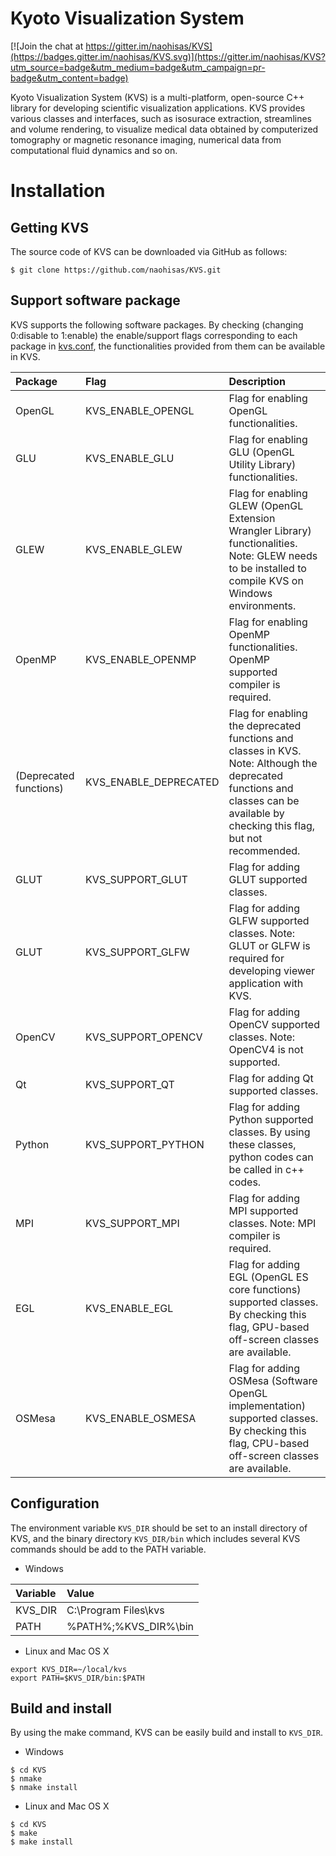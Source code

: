 Kyoto Visualization System
===
[![Join the chat at https://gitter.im/naohisas/KVS](https://badges.gitter.im/naohisas/KVS.svg)](https://gitter.im/naohisas/KVS?utm_source=badge&utm_medium=badge&utm_campaign=pr-badge&utm_content=badge)

Kyoto Visualization System (KVS) is a multi-platform, open-source C++ library for developing scientific visualization applications. KVS provides various classes and interfaces, such as isosurace extraction, streamlines and volume rendering, to visualize medical data obtained by computerized tomography or magnetic resonance imaging, numerical data from computational fluid dynamics and so on.

# Installation

## Getting KVS
The source code of KVS can be downloaded via GitHub as follows:
```
$ git clone https://github.com/naohisas/KVS.git
```

## Support software package
KVS supports the following software packages. By checking (changing 0:disable to 1:enable) the enable/support flags corresponding to each package in [kvs.conf](https://github.com/naohisas/KVS/blob/develop/kvs.conf), the functionalities provided from them can be available in KVS.

|Package|Flag|Description|
|:--|:--|:--|
|OpenGL|KVS_ENABLE_OPENGL|Flag for enabling OpenGL functionalities.|
|GLU|KVS_ENABLE_GLU|Flag for enabling GLU (OpenGL Utility Library) functionalities.|
|GLEW|KVS_ENABLE_GLEW|Flag for enabling GLEW (OpenGL Extension Wrangler Library) functionalities. Note: GLEW needs to be installed to compile KVS on Windows environments.|
|OpenMP|KVS_ENABLE_OPENMP|Flag for enabling OpenMP functionalities. OpenMP supported compiler is required.|
|(Deprecated functions)|KVS_ENABLE_DEPRECATED|Flag for enabling the deprecated functions and classes in KVS. Note: Although the deprecated functions and classes can be available by checking this flag, but not recommended.|
|GLUT|KVS_SUPPORT_GLUT|Flag for adding GLUT supported classes.|
|GLUT|KVS_SUPPORT_GLFW|Flag for adding GLFW supported classes. Note: GLUT or GLFW is required for developing viewer application with KVS.|
|OpenCV|KVS_SUPPORT_OPENCV|Flag for adding OpenCV supported classes. Note: OpenCV4 is not supported.|
|Qt|KVS_SUPPORT_QT|Flag for adding Qt supported classes.|
|Python|KVS_SUPPORT_PYTHON|Flag for adding Python supported classes. By using these classes, python codes can be called in c++ codes.|
|MPI|KVS_SUPPORT_MPI|Flag for adding MPI supported classes. Note: MPI compiler is required.|
|EGL|KVS_ENABLE_EGL|Flag for adding EGL (OpenGL ES core functions) supported classes. By checking this flag, GPU-based off-screen classes are available.|
|OSMesa|KVS_ENABLE_OSMESA|Flag for adding OSMesa (Software OpenGL implementation) supported classes. By checking this flag, CPU-based off-screen classes are available.|

## Configuration
The environment variable ```KVS_DIR``` should be set to an install directory of KVS, and the binary directory ```KVS_DIR/bin``` which includes several KVS commands should be add to the PATH variable.

+ Windows

|Variable|Value|
|:-------|:----|
|KVS_DIR |C:\Program Files\kvs|
|PATH|%PATH%;%KVS_DIR%\bin|

+ Linux and Mac OS X
```
export KVS_DIR=~/local/kvs
export PATH=$KVS_DIR/bin:$PATH
```

## Build and install
By using the make command, KVS can be easily build and install to ```KVS_DIR```.

+ Windows
```
$ cd KVS
$ nmake
$ nmake install
```

+ Linux and Mac OS X
```
$ cd KVS
$ make
$ make install
```
